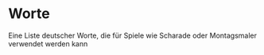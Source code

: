 # Worte
Eine Liste deutscher Worte, die für Spiele wie Scharade oder Montagsmaler verwendet werden kann
